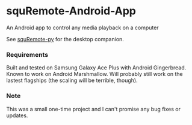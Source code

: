 # squRemote-Android-App
An Android app to control any media playback on a computer

See [squRemote-py](https://github.com/squgeim/squRemote-py) for the desktop companion.

### Requirements
Built and tested on Samsung Galaxy Ace Plus with Android Gingerbread. Known to work on Android Marshmallow.
Will probably still work on the lastest flagships (the scaling will be terrible, though).

### Note
This was a small one-time project and I can't promise any bug fixes or updates.
